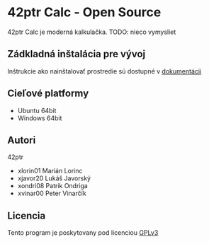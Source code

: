 # 42ptr Calc - Open Source

42ptr Calc je moderná kalkulačka. TODO: nieco vymysliet 

## Zádkladná inštalácia pre vývoj

Inštrukcie ako nainštalovať prostredie sú dostupné v [dokumentácii](https://github.com/Majdos/42ptr-calc/blob/master/doc/source/instalacia.md)

## Cieľové platformy

- Ubuntu 64bit
- Windows 64bit

## Autori

42ptr
- xlorin01 Marián Lorinc 
- xjavor20 Lukáš Javorský 
- xondri08 Patrik Ondriga 
- xvinar00 Peter Vinarčík  

## Licencia

Tento program je poskytovany pod licenciou [GPLv3](https://github.com/Majdos/42ptr-calc/blob/master/LICENSE)
